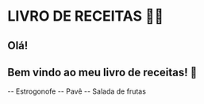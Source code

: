 # LIVRO DE RECEITAS :man_cook:
## Olá!
## Bem vindo ao meu livro de receitas! :wave:

-- Estrogonofe
-- Pavê
-- Salada de frutas

